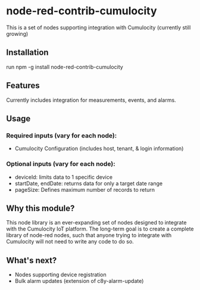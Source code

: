# node-red-contrib-cumulocity
This is a set of nodes supporting integration with Cumulocity (currently still growing)

## Installation
run npm -g install node-red-contrib-cumulocity

## Features
Currently includes integration for measurements, events, and alarms.

## Usage

### Required inputs (vary for each node):
* Cumulocity Configuration (includes host, tenant, & login information)

### Optional inputs (vary for each node):
* deviceId: limits data to 1 specific device
* startDate, endDate: returns data for only a target date range
* pageSize: Defines maximum number of records to return

## Why this module?
This node library is an ever-expanding set of nodes designed to integrate with the Cumulocity IoT platform.  The long-term goal is to create a complete library of node-red nodes, such that anyone trying to integrate with Cumulocity will not need to write any code to do so.

## What's next?
* Nodes supporting device registration
* Bulk alarm updates (extension of c8y-alarm-update)
